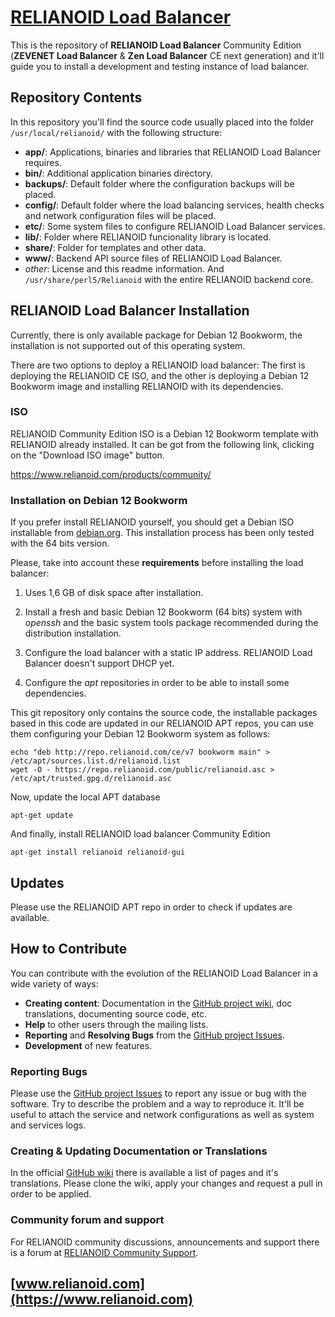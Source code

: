 # [RELIANOID Load Balancer](https://www.relianoid.com)
This is the repository of **RELIANOID Load Balancer** Community Edition (**ZEVENET Load Balancer** & **Zen Load Balancer** CE next generation) and it'll guide you to install a development and testing instance of load balancer.

## Repository Contents
In this repository you'll find the source code usually placed into the folder `/usr/local/relianoid/` with the following structure:
- **app/**: Applications, binaries and libraries that RELIANOID Load Balancer requires.
- **bin/**: Additional application binaries directory. 
- **backups/**: Default folder where the configuration backups will be placed.
- **config/**: Default folder where the load balancing services, health checks and network configuration files will be placed.
- **etc/**: Some system files to configure RELIANOID Load Balancer services.
- **lib/**: Folder where RELIANOID funcionality library is located.
- **share/**: Folder for templates and other data.
- **www/**: Backend API source files of RELIANOID Load Balancer.
- *other*: License and this readme information.
And `/usr/share/perl5/Relianoid` with the entire RELIANOID backend core.

## RELIANOID Load Balancer Installation

Currently, there is only available package for Debian 12 Bookworm, the installation is not supported out of this operating system.

There are two options to deploy a RELIANOID load balancer: The first is deploying the RELIANOID CE ISO, and the other is deploying a Debian 12 Bookworm image and installing RELIANOID with its dependencies.

### ISO

RELIANOID Community Edition ISO is a Debian 12 Bookworm template with RELIANOID already installed. It can be got from the following link, clicking on the "Download ISO image" button.

https://www.relianoid.com/products/community/


### Installation on Debian 12 Bookworm

If you prefer install RELIANOID yourself, you should get a Debian ISO installable from [debian.org](https://www.debian.org/distrib/). This installation process has been only tested with the 64 bits version.

Please, take into account these **requirements** before installing the load balancer:

1. Uses 1,6 GB of disk space after installation.

2. Install a fresh and basic Debian 12 Bookworm (64 bits) system with *openssh* and the basic system tools package recommended during the distribution installation.

3. Configure the load balancer with a static IP address. RELIANOID Load Balancer doesn't support DHCP yet.

4. Configure the *apt* repositories in order to be able to install some dependencies.


This git repository only contains the source code, the installable packages based in this code are updated in our RELIANOID APT repos, you can use them configuring your Debian 12 Bookworm system as follows:

```
echo "deb http://repo.relianoid.com/ce/v7 bookworm main" > /etc/apt/sources.list.d/relianoid.list
wget -O - https://repo.relianoid.com/public/relianoid.asc > /etc/apt/trusted.gpg.d/relianoid.asc
```

Now, update the local APT database

```
apt-get update
```

And finally, install RELIANOID load balancer Community Edition

```
apt-get install relianoid relianoid-gui
```

## Updates

Please use the RELIANOID APT repo in order to check if updates are available.


## How to Contribute
You can contribute with the evolution of the RELIANOID Load Balancer in a wide variety of ways:

- **Creating content**: Documentation in the [GitHub project wiki](https://github.com/relianoid), doc translations, documenting source code, etc.
- **Help** to other users through the mailing lists.
- **Reporting** and **Resolving Bugs** from the [GitHub project Issues](https://github.com/relianoid).
- **Development** of new features.

### Reporting Bugs
Please use the [GitHub project Issues](https://github.com/relianoid) to report any issue or bug with the software. Try to describe the problem and a way to reproduce it. It'll be useful to attach the service and network configurations as well as system and services logs.

### Creating & Updating Documentation or Translations
In the official [GitHub wiki](https://github.com/relianoid) there is available a list of pages and it's translations. Please clone the wiki, apply your changes and request a pull in order to be applied.

### Community forum and support
For RELIANOID community discussions, announcements and support there is a forum at [RELIANOID Community Support](https://www.relianoid.com/community/support/).

## [www.relianoid.com](https://www.relianoid.com)
